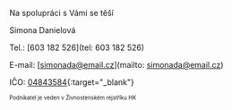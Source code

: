 Na spolupráci s Vámi se těší 

Simona Danielová

Tel.: [603 182 526](tel: 603 182 526)

E-mail: [simonada@email.cz](mailto: simonada@email.cz)

IČO: [04843584](http://www.rzp.cz/cgi-bin/aps_cacheWEB.sh?VSS_SERV=ZVWSBJFND&Action=Search&PRESVYBER=0&PODLE=subjekt&ICO=04843584&OBCHJM=&ROLES=P&OKRES=&OBEC=&CASTOBCE=&ULICE=&COR=&COZ=&CDOM=&JMENO=&PRIJMENI=&NAROZENI=&ROLE=&VYPIS=1){:target="_blank"}

<sub><sup>Podnikatel je veden v Živnostenském rejstříku HK</sup></sub>